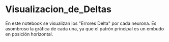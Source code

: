 # Visualizacion_de_Deltas
En este notebook se visualizan los "Errores Delta" por cada neurona. Es asombroso la gráfica de cada una, ya que el patrón principal es un embudo en posición horizontal.
